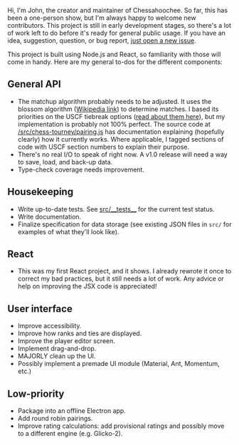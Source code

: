 Hi, I'm John, the creator and maintainer of Chessahoochee. So far, this has been a one-person show, but I'm always happy to welcome new contributors. This project is still in early development stages, so there's a lot of work left to do before it's ready for general public usage. If you have an idea, suggestion, question, or bug report, [just open a new issue](https://github.com/johnridesabike/chessahoochee/issues).

This project is built using Node.js and React, so familiarity with those will come in handy. Here are my general to-dos for the different components:

## General API

- The matchup algorithm probably needs to be adjusted. It uses the blossom algorithm ([Wikipedia link](https://en.wikipedia.org/wiki/Blossom_algorithm)) to determine matches. I based its priorities on the USCF tiebreak options ([read about them here](http://www.uschess.org/content/view/7752/369/)), but my implementation is probably not 100% perfect. The source code at [/src/chess-tourney/pairing.js](https://github.com/johnridesabike/chessahoochee/blob/master/src/chess-tourney/pairing.js) has documentation explaining (hopefully clearly) how it currently works. Where applicable, I tagged sections of code with USCF section numbers to explain their purpose.
- There's no real I/O to speak of right now. A v1.0 release will need a way to save, load, and back-up data.
- Type-check coverage needs improvement.

## Housekeeping

- Write up-to-date tests. See [src/\_\_tests\_\_](https://github.com/johnridesabike/chessahoochee/blob/master/src/__tests__) for the current test status.
- Write documentation.
- Finalize specification for data storage (see existing JSON files in `src/` for examples of what they'll look like).

## React

- This was my first React project, and it shows. I already rewrote it once to correct my bad practices, but it still needs a lot of work. Any advice or help on improving the JSX code is appreciated!

## User interface

- Improve accessibility.
- Improve how ranks and ties are displayed.
- Improve the player editor screen.
- Implement drag-and-drop.
- MAJORLY clean up the UI.
- Possibly implement a premade UI module (Material, Ant, Momentum, etc.)

## Low-priority

- Package into an offline Electron app.
- Add round robin pairings.
- Improve rating calculations: add provisional ratings and possibly move to a different engine (e.g. Glicko-2).